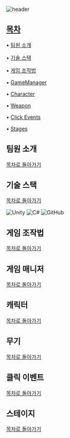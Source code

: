 
![header](https://capsule-render.vercel.app/api?type=waving&height=300&color=FFB6C1&text=16조%20%2t입니다&fontColor=F0FFF0)




## [목차](#목차)

• [팀원 소개](#팀원-소개) 

• [기술 스택](#기술-스택) 

• [게임 조작법](#게임-조작법) 

• [GameManager](#게임-매니저) 

• [Character](#캐릭터) 

• [Weapon](#무기) 

• [Click Events](#클릭-이벤트) 

• [Stages](#스테이지) 

## 팀원 소개
[목차로 돌아가기](#목차)

## 기술 스택
[목차로 돌아가기](#목차)

![Unity](https://img.shields.io/badge/unity-%23000000.svg?style=for-the-badge&logo=unity&logoColor=white)
![C#](https://img.shields.io/badge/c%23-%23239120.svg?style=for-the-badge&logo=csharp&logoColor=white)
![GitHub](https://img.shields.io/badge/github-%23121011.svg?style=for-the-badge&logo=github&logoColor=white)


## 게임 조작법
[목차로 돌아가기](#목차)

## 게임 매니저
[목차로 돌아가기](#목차)

## 캐릭터
[목차로 돌아가기](#목차)

## 무기
[목차로 돌아가기](#목차)

## 클릭 이벤트
[목차로 돌아가기](#목차)

## 스테이지
[목차로 돌아가기](#목차)



